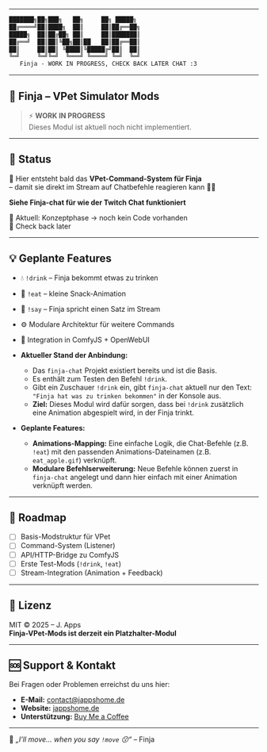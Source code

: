 
---

```markdown
███████╗██╗███╗   ██╗     ██╗ █████╗ 
██╔════╝██║████╗  ██║     ██║██╔══██╗
█████╗  ██║██╔██╗ ██║     ██║███████║
██╔══╝  ██║██║╚██╗██║██   ██║██╔══██║
██║     ██║██║ ╚████║╚█████╔╝██║  ██║
╚═╝     ╚═╝╚═╝  ╚═══╝ ╚════╝ ╚═╝  ╚═╝
   Finja - WORK IN PROGRESS, CHECK BACK LATER CHAT :3
```

---

## 🐾 Finja – VPet Simulator Mods

> ⚡ **WORK IN PROGRESS**  
> Dieses Modul ist aktuell noch nicht implementiert.

---

## 📢 Status

🚧 Hier entsteht bald das **VPet-Command-System für Finja**  
– damit sie direkt im Stream auf Chatbefehle reagieren kann 💬✨

**Siehe Finja-chat für wie der Twitch Chat funktioniert**

💖 Aktuell: Konzeptphase → noch kein Code vorhanden  
📅 Check back later

---

## 💡 Geplante Features

- 💧 `!drink` – Finja bekommt etwas zu trinken
- 🍎 `!eat` – kleine Snack-Animation
- 💬 `!say` – Finja spricht einen Satz im Stream
- ⚙️ Modulare Architektur für weitere Commands
- 🧩 Integration in ComfyJS + OpenWebUI

-   **Aktueller Stand der Anbindung:**
    -   Das `finja-chat` Projekt existiert bereits und ist die Basis.
    -   Es enthält zum Testen den Befehl `!drink`.
    -   Gibt ein Zuschauer `!drink` ein, gibt `finja-chat` aktuell nur den Text: `"Finja hat was zu trinken bekommen"` in der Konsole aus.
    -   **Ziel:** Dieses Modul wird dafür sorgen, dass bei `!drink` zusätzlich eine Animation abgespielt wird, in der Finja trinkt.
-   **Geplante Features:**
    -   **Animations-Mapping:** Eine einfache Logik, die Chat-Befehle (z.B. `!eat`) mit den passenden Animations-Dateinamen (z.B. `eat_apple.gif`) verknüpft.
    -   **Modulare Befehlserweiterung:** Neue Befehle können zuerst in `finja-chat` angelegt und dann hier einfach mit einer Animation verknüpft werden.

---

## 📌 Roadmap

- [ ] Basis-Modstruktur für VPet
- [ ] Command-System (Listener)
- [ ] API/HTTP-Bridge zu ComfyJS
- [ ] Erste Test-Mods (`!drink`, `!eat`)
- [ ] Stream-Integration (Animation + Feedback)

---

## 📜 Lizenz

MIT © 2025 – J. Apps  
**Finja-VPet-Mods ist derzeit ein Platzhalter-Modul**

---

## 🆘 Support & Kontakt

Bei Fragen oder Problemen erreichst du uns hier:

-   **E-Mail:** contact@jappshome.de
-   **Website:** [jappshome.de](https://jappshome.de)
-   **Unterstützung:** [Buy Me a Coffee](https://buymeacoffee.com/J.Apps)

---

🩷 _„I’ll move… when you say `!move` 😗“_ – Finja